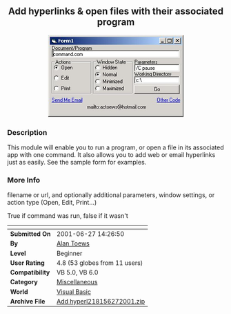 ﻿<div align="center">

## Add hyperlinks & open files with their associated program

<img src="PIC20016271739156315.jpg">
</div>

### Description

This module will enable you to run a program, or open a file in its associated app with one command. It also allows you to add web or email hyperlinks just as easily. See the sample form for examples.
 
### More Info
 
filename or url, and optionally additional parameters, window settings, or action type (Open, Edit, Print...)

True if command was run, false if it wasn't


<span>             |<span>
---                |---
**Submitted On**   |2001-06-27 14:26:50
**By**             |[Alan Toews](https://github.com/Planet-Source-Code/PSCIndex/blob/master/ByAuthor/alan-toews.md)
**Level**          |Beginner
**User Rating**    |4.8 (53 globes from 11 users)
**Compatibility**  |VB 5\.0, VB 6\.0
**Category**       |[Miscellaneous](https://github.com/Planet-Source-Code/PSCIndex/blob/master/ByCategory/miscellaneous__1-1.md)
**World**          |[Visual Basic](https://github.com/Planet-Source-Code/PSCIndex/blob/master/ByWorld/visual-basic.md)
**Archive File**   |[Add hyperl218156272001\.zip](https://github.com/Planet-Source-Code/alan-toews-add-hyperlinks-open-files-with-their-associated-program__1-24509/archive/master.zip)









